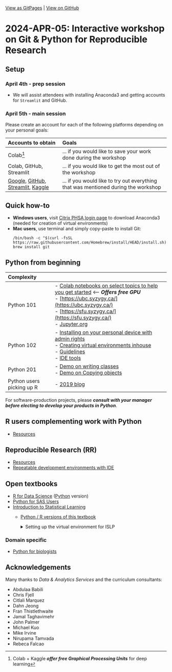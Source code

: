 [View as GitPages](https://bccdc-dsi.github.io/Python-Git-workshop/) | [View on GitHub](https://github.com/BCCDC-DSI/Python-Git-workshop/edit/main/colab/readme.md)

# 2024-APR-05: Interactive workshop on Git & Python for Reproducible Research

## Setup
 
### April 4th - prep session

- We will assist attendees with installing Anaconda3 and getting accounts for ```Streamlit``` and GitHub. 

### April 5th - main session

Please create an account for each of the following platforms depending on your personal goals:

| Accounts to obtain | Goals |
| :-- | :-- |
| Colab[^1] | ... if you would like to save your work done during the workshop |
| Colab, GitHub, Streamlit | ... if you would like to get the most out of the workshop |
| [Google](https://accounts.google.com/v3/signin/identifier?continue=https%3A%2F%2Fmail.google.com%2Fmail%2Fu%2F0%2F&emr=1&followup=https%3A%2F%2Fmail.google.com%2Fmail%2Fu%2F0%2F&ifkv=ARZ0qKJlj6VIf3H8gET1BA2BD8q98Mm4xnSs68VLWCmFiPkNzPaJJzqZc710ymyW9iZ8fWezEDxlLg&osid=1&passive=1209600&service=mail&flowName=GlifWebSignIn&flowEntry=ServiceLogin&dsh=S-1207831730%3A1711210547935397&theme=mn&ddm=0), [GitHub](https://github.com/), [Streamlit](https://streamlit.io), [Kaggle](https://www.kaggle.com/) | ... if you would like to try out everything that was mentioned during the workshop |

[^1]:Colab + Kaggle ***offer free Graphical Processing Units*** for deep learning

## Quick how-to

- **Windows users**, visit [Citrix PHSA login page](https://remoteapps.healthbc.org/logon/LogonPoint/tmindex.html) to download Anaconda3 (needed for creation of virtual environments) 
- **Mac users**, use terminal and simply copy-paste to install Git:
  ```
  /bin/bash -c "$(curl -fsSL https://raw.githubusercontent.com/Homebrew/install/HEAD/install.sh)"
  brew install git
  ```


## Python from beginning

| Complexity |   |
| :-- | :-- |
| Python 101 | - [Colab notebooks on select topics to help you get started](colab/) <-- ***Offers free GPU*** <br>- [https://ubc.syzygy.ca/](https://ubc.syzygy.ca/) <br>- [https://sfu.syzygy.ca/](https://sfu.syzygy.ca/) <br>- [Jupyter.org](https://jupyter.org/try-jupyter/lab/) |
| Python 102 | - [Installing on your personal device with admin rights](https://intro-stat-learning.github.io/ISLP/installation.html) <br>- [Creating virtual environments inhouse](python/seasoned) <br>- [Guidelines](https://docs.google.com/presentation/d/1Tc6bMM7UWm92aahi-pleJUBNRh_fDl_D7jgNZbErbY4/) <br>- [IDE tools](rr/tools) |
| Python 201 | - [Demo on writing classes](https://colab.research.google.com/github/hmok/Tutorials/blob/master/beginnersPythonCheatSheet.ipynb#scrollTo=Class_inhertitance) <br>- [Demo on Copying objects](https://colab.research.google.com/drive/17pKv9A7dLAiG2DDcY1nsnXflWBk3XTRK)|  
| Python users picking up R | - [2019 blog](https://medium.com/@nawazahmad20/r-for-python-programmers-part-1-ca4eab668b8c) <br> |


    

For software-production projects, please ***consult with your manager before electing to develop your products in Python***.  

## R users complementing work with Python
- [Resources](r_users/)
 
## Reproducible Research (RR)

- [Resources](rr)
- [Repeatable development environments with IDE](rr/tools)

## Open textbooks 
- [R for Data Science](https://r4ds.had.co.nz/index.html) ([Python](https://byuidatascience.github.io/python4ds/index.html) version) 
- [Python for SAS Users](https://www.pythonforsasusers.com/)
- [Introduction to Statistical Learning](https://www.statlearning.com/resources-second-edition)
   - [Python / R versions of this textbook](https://github.com/intro-stat-learning/ISLP_labs/tree/stable)
     <details>      
      <summary>Setting up the virtual environment for ISLP</summary>
      
        To install the current version of the requirements run:
      
        ```
        $ pip install -r https://raw.githubusercontent.com/intro-stat-learning/ISLP_labs/v2.1.3/requirements.txt
        $ jupyter lab Ch02-statlearning-lab.ipynb   # an example to launch the notebook for Chapter 2 
        ```
  
     </details>

### Domain specific
- [Python for biologists](https://www.pythonforbiologists.org/)

   
## Acknowledgements

Many thanks to *Data & Analytics Services* and the curriculum consultants:
- Abdulaa Babili
- Chris Fjell 
- Citlali Marquez
- Dahn Jeong
- Fran Thistlethwaite
- Jamal Taghavimehr
- John Palmer
- Michael Kuo
- Mike Irvine
- Nirupama Tamvada
- Rebeca Falcao


